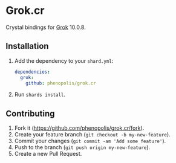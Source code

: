 # Grok.cr

Crystal bindings for [Grok](https://github.com/phenopolis/grok) 10.0.8.

## Installation

1. Add the dependency to your `shard.yml`:

   ```yaml
   dependencies:
     grok:
       github: phenopolis/grok.cr
   ```

2. Run `shards install`.

## Contributing

1. Fork it (<https://github.com/phenopolis/grok.cr/fork>).
2. Create your feature branch (`git checkout -b my-new-feature`).
3. Commit your changes (`git commit -am 'Add some feature'`).
4. Push to the branch (`git push origin my-new-feature`).
5. Create a new Pull Request.

